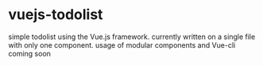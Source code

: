 # vuejs-todolist
simple todolist using the Vue.js framework. currently written on a single file with only one component. usage of modular components and Vue-cli coming soon


